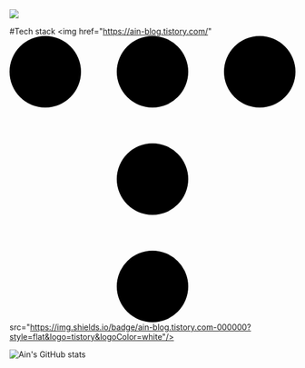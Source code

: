 <img src="https://capsule-render.vercel.app/api?type=waving&color=auto&height=200&section=header&text=Ain%20Github!&fontSize=90" />


#Tech stack 
<img href="https://ain-blog.tistory.com/" <svg role="img" viewBox="0 0 24 24" xmlns="http://www.w3.org/2000/svg"><title>Tistory</title><path d="M0 3a3 3 0 1 0 6 0 3 3 0 0 0-6 0m9 18a3 3 0 1 0 6 0 3 3 0 0 0-6 0m0-9a3 3 0 1 0 6 0 3 3 0 0 0-6 0m0-9a3 3 0 1 0 6 0 3 3 0 0 0-6 0m9 0a3 3 0 1 0 6 0 3 3 0 0 0-6 0"/></svg>src="https://img.shields.io/badge/ain-blog.tistory.com-000000?style=flat&logo=tistory&logoColor=white"/>


![Ain's GitHub stats](https://github-readme-stats.vercel.app/api?username=Ain1204&show_icons=true&theme=radical)

